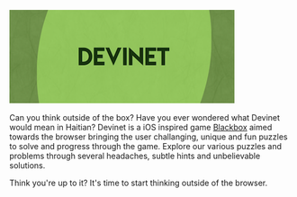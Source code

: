 ![Devinet](https://raw.githubusercontent.com/choyiny/devinet/master/devinet.png "Devinet")

Can you think outside of the box?
Have you ever wondered what Devinet would mean in Haitian?
Devinet is a iOS inspired game [Blackbox](http://blackboxpuzzles.com/) aimed towards the browser bringing the
user challanging, unique and fun puzzles to solve and progress through the game.
Explore our various puzzles and problems through several headaches, subtle hints
and unbelievable solutions.

Think you're up to it?
It's time to start thinking outside of the browser.
